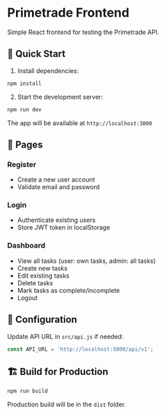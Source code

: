 # Primetrade Frontend

Simple React frontend for testing the Primetrade API.

## 🚀 Quick Start

1. Install dependencies:
```bash
npm install
```

2. Start the development server:
```bash
npm run dev
```

The app will be available at `http://localhost:3000`

## 📄 Pages

### Register
- Create a new user account
- Validate email and password

### Login
- Authenticate existing users
- Store JWT token in localStorage

### Dashboard
- View all tasks (user: own tasks, admin: all tasks)
- Create new tasks
- Edit existing tasks
- Delete tasks
- Mark tasks as complete/incomplete
- Logout

## 🔧 Configuration

Update API URL in `src/api.js` if needed:
```js
const API_URL = 'http://localhost:5000/api/v1';
```

## 🏗️ Build for Production

```bash
npm run build
```

Production build will be in the `dist` folder.

